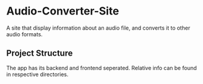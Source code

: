 # Audio-Converter-Site
A site that display information about an audio file, and converts it to other audio formats.

## Project Structure

The app has its backend and frontend seperated. Relative info can be found in respective directories.